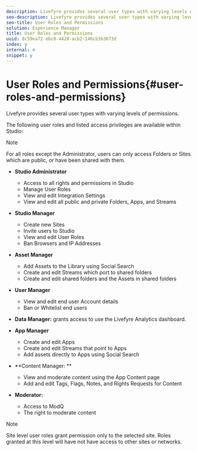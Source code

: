 ```yaml
---
description: Livefyre provides several user types with varying levels of permissions.
seo-description: Livefyre provides several user types with varying levels of permissions.
seo-title: User Roles and Permissions
solution: Experience Manager
title: User Roles and Permissions
uuid: 8c59ea72-ebc8-4420-acb2-146cb3b3673d
index: y
internal: n
snippet: y
---
```


# User Roles and Permissions{#user-roles-and-permissions}

Livefyre provides several user types with varying levels of permissions.

The following user roles and listed access privileges are available within Studio:

>[!NOTE]
>
>For all roles except the Administrator, users can only access Folders or Sites which are public, or have been shared with them.

* **Studio Administrator**

    * Access to all rights and permissions in Studio
    * Manage User Roles
    * View and edit Integration Settings
    * View and edit all public and private Folders, Apps, and Streams

* **Studio Manager**

    * Create new Sites
    * Invite users to Studio
    * View and edit User Roles
    * Ban Browsers and IP Addresses

* **Asset Manager**

    * Add Assets to the Library using Social Search
    * Create and edit Streams which port to shared folders
    * Create and edit shared folders and the Assets in shared folders

* **User Manager**

    * View and edit end user Account details
    * Ban or Whitelist end users

* **Data Manager:** grants access to use the Livefyre Analytics dashboard.
* **App Manager**

    * Create and edit Apps
    * Create and edit Streams that point to Apps
    * Add assets directly to Apps using Social Search

* **Content Manager: **

    * View and moderate content using the App Content page
    * Add and edit Tags, Flags, Notes, and Rights Requests for Content

* **Moderator:**

    * Access to ModQ 
    * The right to moderate content

>[!NOTE]
>
>Site level user roles grant permission only to the selected site. Roles granted at this level will have not have access to other sites or networks.

